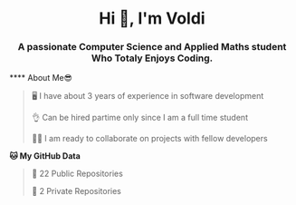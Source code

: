 <h1 align="center">Hi 👋, I'm Voldi</h1>
<h3 align="center">A passionate Computer Science and Applied Maths student Who Totaly Enjoys Coding. </h3>

**** About Me😎
>🖥 I have about 3 years of experience in software development
>
> 👌 Can be hired partime only since I am a full time student
>
>🐱‍👤 I am ready to collaborate on projects with fellow developers

**🐱 My GitHub Data** 
>
 > 
> 📜 22 Public Repositories 
 > 
> 🔑 2 Private Repositories  
 > 

